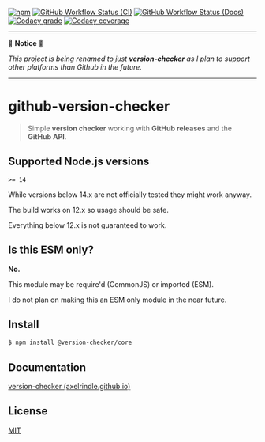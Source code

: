 [![npm](https://img.shields.io/npm/v/github-version-checker?logo=npm)](https://www.npmjs.com/package/github-version-checker)
[![GitHub Workflow Status (CI)](https://img.shields.io/github/actions/workflow/status/axelrindle/github-version-checker/ci.yml?branch=main&logo=github)](https://github.com/axelrindle/github-version-checker/actions/workflows/ci.yml)
[![GitHub Workflow Status (Docs)](https://img.shields.io/github/actions/workflow/status/axelrindle/github-version-checker/docs.yml?branch=main&label=Docs&logo=github)](https://github.com/axelrindle/github-version-checker/actions/workflows/docs.yml)
[![Codacy grade](https://img.shields.io/codacy/grade/f82826738d2b43b1b8ba40dd780d1784?logo=codacy)](https://www.codacy.com/gh/axelrindle/github-version-checker/dashboard?utm_source=github.com&amp;utm_medium=referral&amp;utm_content=axelrindle/github-version-checker&amp;utm_campaign=Badge_Grade)
[![Codacy coverage](https://img.shields.io/codacy/coverage/f82826738d2b43b1b8ba40dd780d1784?logo=codacy)](https://www.codacy.com/gh/axelrindle/github-version-checker/dashboard?utm_source=github.com&utm_medium=referral&utm_content=axelrindle/github-version-checker&utm_campaign=Badge_Coverage)

---

🚧 **Notice** 🚧

*This project is being renamed to just **version-checker** as I plan to support other platforms than Github in the future.*

---

# github-version-checker

> Simple **version checker** working with **GitHub releases** and the **GitHub API**.

## Supported Node.js versions

`>= 14`

While versions below 14.x are not officially tested they might work anyway.

The build works on 12.x so usage should be safe.

Everything below 12.x is not guaranteed to work.

## Is this ESM only?

**No.**

This module may be require'd (CommonJS) or imported (ESM).

I do not plan on making this an ESM only module in the near future.

## Install

```bash
$ npm install @version-checker/core
```

## Documentation

[version-checker (axelrindle.github.io)](https://axelrindle.github.io/github-version-checker/)

## License

[MIT](LICENSE)
